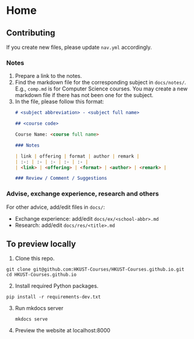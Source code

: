 # Home

## Contributing

If you create new files, please update `nav.yml` accordingly.

### Notes

1. Prepare a link to the notes.
2. Find the markdown file for the corresponding subject in `docs/notes/`. E.g.,
   `comp.md` is for Computer Science courses. You may create a new markdown file
   if there has not been one for the subject.
3. In the file, please follow this format:
   ```markdown
   # <subject abbreviation> - <subject full name>

   ## <course code>

   Course Name: <course full name>

   ### Notes

   | link | offering | format | author | remark |
   | :-: | :- | :- | :- | :- |
   | <link> | <offering> | <format> | <author> | <remark> |

   ### Review / Comment / Suggestions
   ```

### Advise, exchange experience, research and others

For other advice, add/edit files in `docs/`:

- Exchange experience: add/edit `docs/ex/<school-abbr>.md`
- Research: add/edit `docs/res/<title>.md`

## To preview locally

1. Clone this repo.
```shell
git clone git@github.com:HKUST-Courses/HKUST-Courses.github.io.git
cd HKUST-Courses.github.io
```
2. Install required Python packages.
```shell
pip install -r requirements-dev.txt
```
3. Run mkdocs server
   ```shell
   mkdocs serve
   ```
4. Preview the website at localhost:8000
